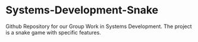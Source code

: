 # Systems-Development-Snake
Github Repository for our Group Work in Systems Development. The project is a snake game with specific features.
